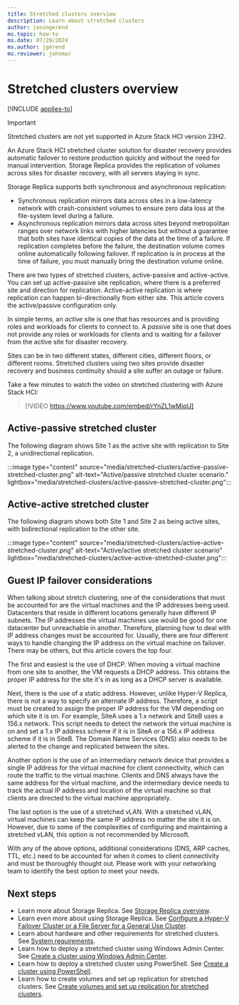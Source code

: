 ```yaml
---
title: Stretched clusters overview
description: Learn about stretched clusters
author: jasongerend
ms.topic: how-to
ms.date: 07/29/2024
ms.author: jgerend
ms.reviewer: johnmar
---
```


# Stretched clusters overview

[!INCLUDE [applies-to](../includes/hci-applies-to-22h2.md)]

> [!IMPORTANT]
> Stretched clusters are not yet supported in Azure Stack HCI version 23H2.

An Azure Stack HCI stretched cluster solution for disaster recovery provides automatic failover to restore production quickly and without the need for manual intervention. Storage Replica provides the replication of volumes across sites for disaster recovery, with all servers staying in sync.

Storage Replica supports both synchronous and asynchronous replication:

- Synchronous replication mirrors data across sites in a low-latency network with crash-consistent volumes to ensure zero data loss at the file-system level during a failure.
- Asynchronous replication mirrors data across sites beyond metropolitan ranges over network links with higher latencies but without a guarantee that both sites have identical copies of the data at the time of a failure. If replication completes before the failure, the destination volume comes online automatically following failover. If replication is in process at the time of failure, you must manually bring the destination volume online.

There are two types of stretched clusters, active-passive and active-active. You can set up active-passive site replication, where there is a preferred site and direction for replication. Active-active replication is where replication can happen bi-directionally from either site. This article covers the active/passive configuration only.

In simple terms, an *active* site is one that has resources and is providing roles and workloads for clients to connect to. A *passive* site is one that does not provide any roles or workloads for clients and is waiting for a failover from the active site for disaster recovery.

Sites can be in two different states, different cities, different floors, or different rooms. Stretched clusters using two sites provide disaster recovery and business continuity should a site suffer an outage or failure.

Take a few minutes to watch the video on stretched clustering with Azure Stack HCI:
> [!VIDEO https://www.youtube.com/embed/rYnZL1wMiqU]

## Active-passive stretched cluster

The following diagram shows Site 1 as the active site with replication to Site 2, a unidirectional replication.

:::image type="content" source="media/stretched-clusters/active-passive-stretched-cluster.png" alt-text="Active/passive stretched cluster scenario."  lightbox="media/stretched-clusters/active-passive-stretched-cluster.png":::

## Active-active stretched cluster

The following diagram shows both Site 1 and Site 2 as being active sites, with bidirectional replication to the other site.

:::image type="content" source="media/stretched-clusters/active-active-stretched-cluster.png" alt-text="Active/active stretched cluster scenario" lightbox="media/stretched-clusters/active-active-stretched-cluster.png":::

## Guest IP failover considerations

When talking about stretch clustering, one of the considerations that must be accounted for are the virtual machines and the IP addresses being used. Datacenters that reside in different locations generally have different IP subnets. The IP addresses the virtual machines use would be good for one datacenter but unreachable in another. Therefore, planning how to deal with IP address changes must be accounted for. Usually, there are four different ways to handle changing the IP address on the virtual machine on failover. There may be others, but this article covers the top four.

The first and easiest is the use of DHCP. When moving a virtual machine from one site to another, the VM requests a DHCP address. This obtains the proper IP address for the site it's in as long as a DHCP server is available.

Next, there is the use of a static address. However, unlike Hyper-V Replica, there is not a way to specify an alternate IP address. Therefore, a script must be created to assign the proper IP address for the VM depending on which site it is on. For example, SiteA uses a 1.x network and SiteB uses a 156.x network. This script needs to detect the network the virtual machine is on and set a 1.x IP address scheme if it is in SiteA or a 156.x IP address scheme if it is in SiteB. The Domain Name Services (DNS) also needs to be alerted to the change and replicated between the sites.

Another option is the use of an intermediary network device that provides a single IP address for the virtual machine for client connectivity, which can route the traffic to the virtual machine. Clients and DNS always have the same address for the virtual machine, and the intermediary device needs to track the actual IP address and location of the virtual machine so that clients are directed to the virtual machine appropriately.

The last option is the use of a stretched vLAN. With a stretched vLAN, virtual machines can keep the same IP address no matter the site it is on. However, due to some of the complexities of configuring and maintaining a stretched vLAN, this option is not recommended by Microsoft.

With any of the above options, additional considerations (DNS, ARP caches, TTL, etc.) need to be accounted for when it comes to client connectivity and must be thoroughly thought out. Please work with your networking team to identify the best option to meet your needs.

## Next steps

- Learn more about Storage Replica. See [Storage Replica overview](/windows-server/storage/storage-replica/storage-replica-overview).
- Learn even more about using Storage Replica. See [Configure a Hyper-V Failover Cluster or a File Server for a General Use Cluster](/windows-server/storage/storage-replica/stretch-cluster-replication-using-shared-storage#configure-a-hyper-v-failover-cluster-or-a-file-server-for-a-general-use-cluster).
- Learn about hardware and other requirements for stretched clusters. See [System requirements](system-requirements.md).
- Learn how to deploy a stretched cluster using Windows Admin Center. See [Create a cluster using Windows Admin Center](../deploy/create-cluster.md).
- Learn how to deploy a stretched cluster using PowerShell. See [Create a cluster using PowerShell](../deploy/create-cluster-powershell.md).
- Learn how to create volumes and set up replication for stretched clusters. See [Create volumes and set up replication for stretched clusters](../manage/create-stretched-volumes.md).
